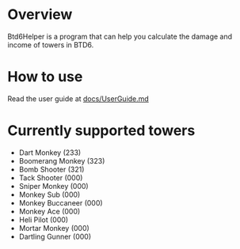 # Overview 

Btd6Helper is a program that can help you calculate the damage and income 
of towers in BTD6. 

# How to use

Read the user guide at [docs/UserGuide.md](docs/UserGuide.md)

# Currently supported towers

- Dart Monkey (233)
- Boomerang Monkey (323)
- Bomb Shooter (321)
- Tack Shooter (000)
- Sniper Monkey (000)
- Monkey Sub (000)
- Monkey Buccaneer (000)
- Monkey Ace (000)
- Heli Pilot (000)
- Mortar Monkey (000)
- Dartling Gunner (000)